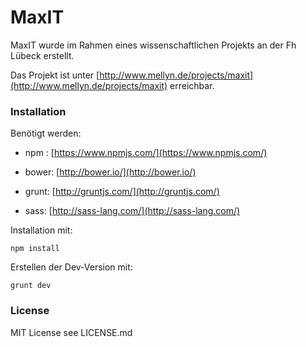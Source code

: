 # MaxIT

MaxIT wurde im Rahmen eines wissenschaftlichen Projekts an der Fh Lübeck erstellt.

Das Projekt ist unter [http://www.mellyn.de/projects/maxit](http://www.mellyn.de/projects/maxit) erreichbar.


### Installation

Benötigt werden:

- npm : [https://www.npmjs.com/](https://www.npmjs.com/)

- bower: [http://bower.io/](http://bower.io/)

- grunt: [http://gruntjs.com/](http://gruntjs.com/)

- sass: [http://sass-lang.com/](http://sass-lang.com/)

Installation mit:

	npm install 


Erstellen der Dev-Version mit:

    grunt dev



### License

MIT License see LICENSE.md
